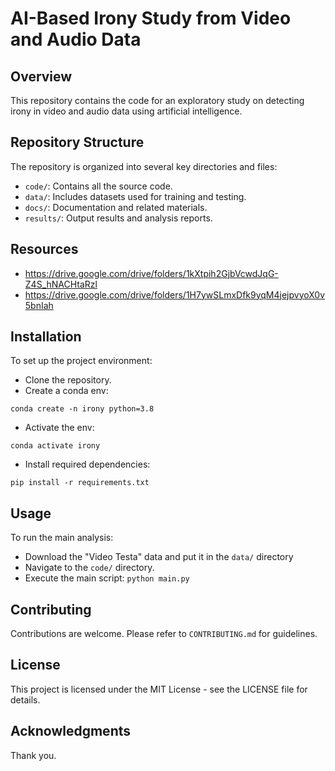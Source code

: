 # AI-Based Irony Study from Video and Audio Data
## Overview
This repository contains the code for an exploratory study on detecting irony in video and audio data using artificial intelligence.

## Repository Structure
The repository is organized into several key directories and files:

- ```code/```: Contains all the source code.
- ```data/```: Includes datasets used for training and testing.
- ```docs/```: Documentation and related materials.
- ```results/```: Output results and analysis reports.

## Resources
- https://drive.google.com/drive/folders/1kXtpih2GjbVcwdJqG-Z4S_hNACHtaRzl
- https://drive.google.com/drive/folders/1H7ywSLmxDfk9yqM4jejpvyoX0v5bnIah

## Installation
To set up the project environment:

- Clone the repository.
- Create a conda env:
````
conda create -n irony python=3.8
````
- Activate the env:
````
conda activate irony
````
- Install required dependencies:
````
pip install -r requirements.txt
````

## Usage
To run the main analysis:

- Download the "Video Testa" data and put it in the ```data/``` directory
- Navigate to the ```code/``` directory.
- Execute the main script:
````python main.py````

## Contributing
Contributions are welcome. Please refer to ```CONTRIBUTING.md``` for guidelines.

## License
This project is licensed under the MIT License - see the LICENSE file for details.

## Acknowledgments
Thank you. 